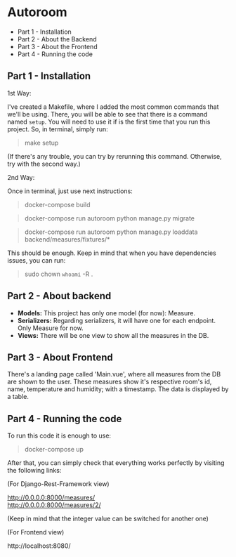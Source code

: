 Autoroom
=========================================================

* Part 1 - Installation
* Part 2 - About the Backend
* Part 3 - About the Frontend
* Part 4 - Running the code




## Part 1 - Installation

1st Way:

I've created a Makefile, where I added the most common commands that we'll be using. There, you will be able to see that 
there is a command named `setup`. You will need to use it if is the first time that you run this project. So, in terminal,
simply run:

> make setup

(If there's any trouble, you can try by rerunning this command. Otherwise, try with the second way.)

2nd Way:

Once in terminal, just use next instructions:

> docker-compose build

> docker-compose run autoroom python manage.py migrate

> docker-compose run autoroom python manage.py loaddata backend/measures/fixtures/*


This should be enough. Keep in mind that when you have dependencies issues, you can run: 
> sudo chown `whoami` -R .


## Part 2 - About backend

* **Models:** This project has only one model (for now): Measure.
* **Serializers:** Regarding serializers, it will have one for each endpoint. Only Measure for now.
* **Views:** There will be one view to show all the measures in the DB. 


## Part 3 - About Frontend

There's a landing page called 'Main.vue', where all measures from the DB are shown to the user. These measures show it's 
respective room's id, name, temperature and humidity; with a timestamp. The data is displayed by a table.


## Part 4 - Running the code
To run this code it is enough to use:
> docker-compose up

After that, you can simply check that everything works perfectly by visiting the following links:

(For Django-Rest-Framework view)

http://0.0.0.0:8000/measures/  
http://0.0.0.0:8000/measures/2/  

(Keep in mind that the integer value can be switched for another one)

(For Frontend view)

http://localhost:8080/


